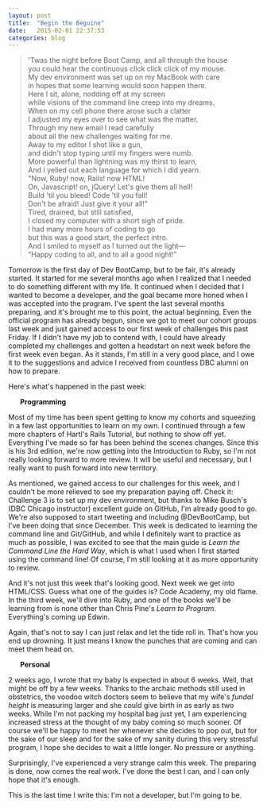 ```yaml
---
layout: post
title:  "Begin the Beguine"
date:   2015-02-01 22:37:53
categories: blog
---
```


<blockquote><p>'Twas the night before Boot Camp, and all through the house<br>
you could hear the continuous click click click of my mouse.<br>
My dev environment was set up on my MacBook with care<br>
in hopes that some learning would soon happen there.<br>
Here I sit, alone, nodding off at my screen<br>
while visions of the command line creep into my dreams.<br>
When on my cell phone there arose such a clatter<br>
I adjusted my eyes over to see what was the matter.<br>
Through my new email I read carefully<br>
about all the new challenges waiting for me.<br>
Away to my editor I shot like a gun,<br>
and didn't stop typing until my fingers were numb.<br>
More powerful than lightning was my thirst to learn,<br>
And I yelled out each language for which I did yearn.<br>
"Now, Ruby! now, Rails! now HTML!<br>
On, Javascript! on, jQuery! Let's give them all hell!<br>
Build 'til you bleed! Code 'til you fall!<br>
Don't be afraid! Just give it your all!"<br>
Tired, drained, but still satisfied,<br>
I closed my computer with a short sigh of pride.<br>
I had many more hours of coding to go<br>
but this was a good start, the perfect intro.<br>
And I smiled to myself as I turned out the light—<br>
“Happy coding to all, and to all a good night!”</p></blockquote>


Tomorrow is the first day of Dev BootCamp, but to be fair, it's already started. It started for me several months ago when I realized that I needed to do something different with my life. It continued when I decided that I wanted to become a developer, and the goal became more honed when I was accepted into the program. I've spent the last several months preparing, and it's brought me to this point, the actual beginning. Even the official program has already begun, since we got to meet our cohort groups last week and just gained access to our first week of challenges this past Friday. If I didn't have my job to contend with, I could have already completed my challenges and gotten a headstart on next week before the first week even began. As it stands, I'm still in a very good place, and I owe it to the suggestions and advice I received from countless DBC alumni on how to prepare.

Here's what's happened in the past week:

<ul><strong>Programming</strong></ul>
Most of my time has been spent getting to know my cohorts and squeezing in a few last opportunities to learn on my own. I continued through a few more chapters of Hartl's Rails Tutorial, but nothing to show off yet. Everything I've made so far has been behind the scenes changes. Since this is his 3rd edition, we're now getting into the Introduction to Ruby, so I'm not really looking forward to more review. It will be useful and necessary, but I really want to push forward into new territory.

As mentioned, we gained access to our challenges for this week, and I couldn't be more relieved to see my preparation paying off. Check it: Challenge 3 is to set up my dev environment, but thanks to Mike Busch's (DBC Chicago instructor) excellent guide on GitHub, I'm already good to go. We're also supposed to start tweeting and including @DevBootCamp, but I've been doing that since December. This week is dedicated to learning the command line and Git/GitHub, and while I definitely want to practice as much as possible, I was excited to see that the main guide is <em>Learn the Command Line the Hard Way</em>, which is what I used when I first started using the command line! Of course, I'm still looking at it as more opportunity to review.

And it's not just this week that's looking good. Next week we get into HTML/CSS. Guess what one of the guides is? Code Academy, my old flame. In the third week, we'll dive into Ruby, and one of the books we'll be learning from is none other than Chris Pine's <em>Learn to Program</em>. Everything's coming up Edwin.

Again, that's not to say I can just relax and let the tide roll in. That's how you end up drowning. It just means I know the punches that are coming and can meet them head on.

<ul><strong>Personal</strong></ul>
2 weeks ago, I wrote that my baby is expected in about 6 weeks. Well, that might be off by a few weeks. Thanks to the archaic methods still used in obstetrics, the voodoo witch doctors seem to believe that my wife's <em>fundal height</em> is measuring larger and she could give birth in as early as two weeks. While I'm not packing my hospital bag just yet, I am experiencing increased stress at the thought of my baby coming so much sooner. Of course we'll be happy to meet her whenever she decides to pop out, but for the sake of our sleep and for the sake of my sanity during this very stressful program, I hope she decides to wait a little longer. No pressure or anything.

Surprisingly, I've experienced a very strange calm this week. The preparing is done, now comes the real work. I've done the best I can, and I can only hope that it's enough.

This is the last time I write this: I'm not a developer, but I'm going to be.